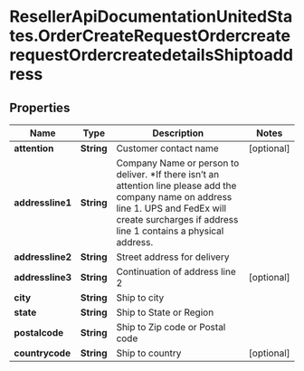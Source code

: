 # ResellerApiDocumentationUnitedStates.OrderCreateRequestOrdercreaterequestOrdercreatedetailsShiptoaddress

## Properties

Name | Type | Description | Notes
------------ | ------------- | ------------- | -------------
**attention** | **String** | Customer contact name | [optional] 
**addressline1** | **String** | Company Name or person to deliver. *If there isn’t an attention line please add the company name on address line 1.   UPS and FedEx will create surcharges if address line 1 contains a physical address. | 
**addressline2** | **String** | Street address for delivery | 
**addressline3** | **String** | Continuation of address line 2 | [optional] 
**city** | **String** | Ship to city | 
**state** | **String** | Ship to State or Region | 
**postalcode** | **String** | Ship to Zip code or Postal code | 
**countrycode** | **String** | Ship to country | [optional] 


